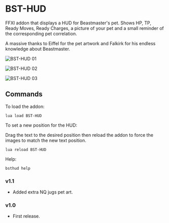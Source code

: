 # BST-HUD

FFXI addon that displays a HUD for Beastmaster's pet.
Shows HP, TP, Ready Moves, Ready Charges, a picture of your pet and a small reminder of the corresponding pet correlation. 


A massive thanks to Eiffel for the pet artwork and Falkirk for his endless knowledge about Beastmaster.  

![BST-HUD 01](https://i.imgur.com/Ut2FDHJ.jpeg)

![BST-HUD 02](https://i.imgur.com/ctbVxyM.jpeg)

![BST-HUD 03](https://i.imgur.com/Af7Nt8S.jpeg)

## Commands

To load the addon:
```
lua load BST-HUD
```

To set a new position for the HUD:

Drag the text to the desired position then reload the addon to force the images to match the new text position.
```
lua reload BST-HUD
```

Help:
```
bsthud help
```

### v1.1
* Added extra NQ jugs pet art.

### v1.0
* First release.
